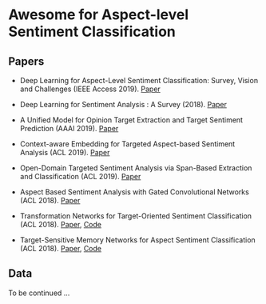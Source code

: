 # Awesome for Aspect-level Sentiment Classification
## Papers

- Deep Learning for Aspect-Level Sentiment Classification: Survey, Vision and Challenges (IEEE Access 2019). [Paper](https://ieeexplore.ieee.org/stamp/stamp.jsp?arnumber=8726353) 

- Deep Learning for Sentiment Analysis : A Survey (2018). [Paper](https://arxiv.org/abs/1801.07883)


- A Unified Model for Opinion Target Extraction and Target Sentiment Prediction (AAAI 2019). [Paper](https://arxiv.org/abs/1811.05082)


- Context-aware Embedding for Targeted Aspect-based Sentiment Analysis (ACL 2019). [Paper](http://arxiv.org/abs/1906.06945)


- Open-Domain Targeted Sentiment Analysis via Span-Based Extraction and Classification (ACL 2019). [Paper](http://arxiv.org/abs/1906.03820)


- Aspect Based Sentiment Analysis with Gated Convolutional Networks (ACL 2018). [Paper](https://arxiv.org/abs/1805.07043)


- Transformation Networks for Target-Oriented Sentiment Classification (ACL 2018). [Paper](https://aclweb.org/anthology/papers/P/P18/P18-1087/), [Code]()


- Target-Sensitive Memory Networks for Aspect Sentiment Classification (ACL 2018). [Paper](https://aclweb.org/anthology/papers/P/P18/P18-1088/), [Code]()


## Data

To be continued ...
